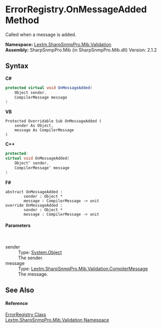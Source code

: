 # ErrorRegistry.OnMessageAdded Method 
 

Called when a message is added.

**Namespace:**&nbsp;<a href="N_Lextm_SharpSnmpPro_Mib_Validation">Lextm.SharpSnmpPro.Mib.Validation</a><br />**Assembly:**&nbsp;SharpSnmpPro.Mib (in SharpSnmpPro.Mib.dll) Version: 2.1.2

## Syntax

**C#**<br />
``` C#
protected virtual void OnMessageAdded(
	Object sender,
	CompilerMessage message
)
```

**VB**<br />
``` VB
Protected Overridable Sub OnMessageAdded ( 
	sender As Object,
	message As CompilerMessage
)
```

**C++**<br />
``` C++
protected:
virtual void OnMessageAdded(
	Object^ sender, 
	CompilerMessage^ message
)
```

**F#**<br />
``` F#
abstract OnMessageAdded : 
        sender : Object * 
        message : CompilerMessage -> unit 
override OnMessageAdded : 
        sender : Object * 
        message : CompilerMessage -> unit 
```


#### Parameters
&nbsp;<dl><dt>sender</dt><dd>Type: <a href="https://docs.microsoft.com/dotnet/api/system.object" target="_blank" rel="noopener noreferrer">System.Object</a><br />The sender.</dd><dt>message</dt><dd>Type: <a href="T_Lextm_SharpSnmpPro_Mib_Validation_CompilerMessage">Lextm.SharpSnmpPro.Mib.Validation.CompilerMessage</a><br />The message.</dd></dl>

## See Also


#### Reference
<a href="T_Lextm_SharpSnmpPro_Mib_Validation_ErrorRegistry">ErrorRegistry Class</a><br /><a href="N_Lextm_SharpSnmpPro_Mib_Validation">Lextm.SharpSnmpPro.Mib.Validation Namespace</a><br />